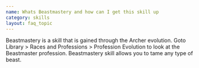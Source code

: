 ```yaml
---
name: Whats Beastmastery and how can I get this skill up
category: skills
layout: faq_topic
---
```

Beastmastery is a skill that is gained through the Archer evolution. Goto Library > Races and Professions > Profession Evolution to look at the Beastmaster profession. Beastmastery skill allows you to tame any type of beast.